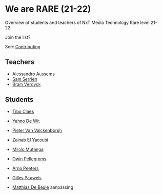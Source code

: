 # We are RARE (21-22)

Overview of students and teachers of NxT Media Technology Rare level 21-22.

Join the list?

See: [Contributing](./CONTRIBUTING.md)

## Teachers

- [Alessandro Aussems](./people/alessandro_aussems.md)
- [Sam Serrien](./people/sam_serrien.md)
- [Bram Verdyck](./people/bram_verdyck.md)

## Students

- [Tibo Claes](./people/Tibo_Claes.md)
- [Yahno De Wit](./people/yahno_dewit.md)

- [Pieter Van Valckenborgh](./people/pieter_vanvalckenborgh.md)
- [Zainab El Yacoubi](./people/zainab_elyacoubi.md)
- [Milolo Mutanga](./people/milolo_mutanga.md)
- [Owin Pellegroms](./people/Owin_Pellegroms.md)
- [Arno Peeters](./people/Arno_Peeters.md)
- [Gilles Pauwels](./people/Gilles_Pauwels.md)
- [Matthias De Beule](./people/Matthias_DeBeule.md)
aanpassing
